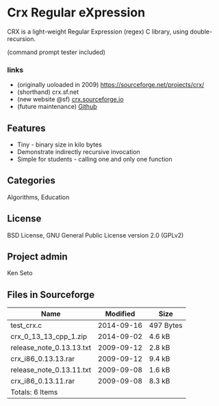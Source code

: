 # Crx Regular eXpression

CRX is a light-weight Regular Expression (regex) C library, using double-recursion. 

(command prompt tester included)



### links
- (originally uoloaded in 2009) https://sourceforge.net/projects/crx/
- (shorthand)   				crx.sf.net
- (new website @sf)  		[crx.sourceforge.io](crx.sourceforge.io)
- (future maintenance)   	[Github](https://github.com/hexabox-dev/crx)



## Features
* Tiny - binary size in kilo bytes
* Demonstrate indirectly recursive invocation
* Simple for students - calling one and only one function

## Categories
Algorithms, Education

## License
BSD License, GNU General Public License version 2.0 (GPLv2)


## Project admin
Ken Seto


## Files in Sourceforge

Name 							|Modified		|Size
----							|--------		|----
test_crx.c					|2014-09-16	|497 Bytes
crx_0_13_13_cpp_1.zip		|2014-09-02	|4.6 kB
release_note_0.13.13.txt	|2009-09-12	|2.8 kB
crx_i86_0.13.13.rar			|2009-09-12	|9.4 kB
release_note_0.13.11.txt	|2009-09-08	|1.6 kB
crx_i86_0.13.11.rar			|2009-09-08	|8.3 kB
|Totals: 6 Items


